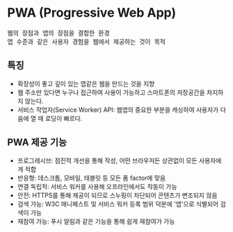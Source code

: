# PWA (Progressive Web App)

<pre>
웹의 장점과 앱의 장점을 결합한 환경
앱 수준과 같은 사용자 경험을 웹에서 제공하는 것이 목적
</pre>

## 특징
* 확장성이 좋고 깊이 있는 앱같은 웹을 만드는 것을 지향
* 웹 주소만 있다면 누구나 접근하여 사용이 가능하고 스마트폰의 저장공간을 차지하지 않는다.
* 서비스 작업자(Service Worker) API: 웹앱의 중요한 부분을 캐싱하여 사용자가 다음에 열 때 로딩이 빠르다.

## PWA 제공 기능
* 프로그레시브: 점진적 개선을 통해 작성, 어떤 브라우저든 상관없이 모든 사용자에게 적합
* 반응형: 데스크톱, 모바일, 태블릿 등 모든 폼 factor에 맞음
* 연결 독립적: 서비스 워커를 사용해 오프라인에서도 작동이 가능
* 안전: HTTPS를 통해 제공이 되므로 스누핑이 차단되어 콘텐츠가 변조되지 않음
* 검색 가능: W3C 매니페스트 및 서비스 워커 등록 범위 덕분에 '앱'으로 식별되어 검색이 가능
* 재참여 가능: 푸시 알림과 같은 기능을 통해 쉽게 재참여가 가능
